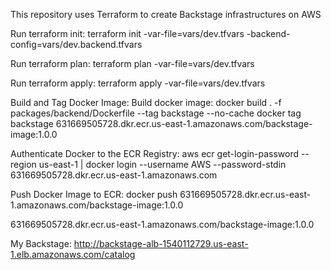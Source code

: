 This repository uses Terraform to create Backstage infrastructures on AWS

Run terraform init: terraform init -var-file=vars/dev.tfvars -backend-config=vars/dev.backend.tfvars

Run terraform plan: terraform plan -var-file=vars/dev.tfvars

Run terraform apply: terraform apply -var-file=vars/dev.tfvars

Build and Tag Docker Image:
Build docker image: docker build . -f packages/backend/Dockerfile --tag backstage --no-cache
docker tag backstage 631669505728.dkr.ecr.us-east-1.amazonaws.com/backstage-image:1.0.0

Authenticate Docker to the ECR Registry:
aws ecr get-login-password --region us-east-1 | docker login --username AWS --password-stdin 631669505728.dkr.ecr.us-east-1.amazonaws.com

Push Docker Image to ECR:
docker push 631669505728.dkr.ecr.us-east-1.amazonaws.com/backstage-image:1.0.0

631669505728.dkr.ecr.us-east-1.amazonaws.com/backstage-image:1.0.0

My Backstage: http://backstage-alb-1540112729.us-east-1.elb.amazonaws.com/catalog
